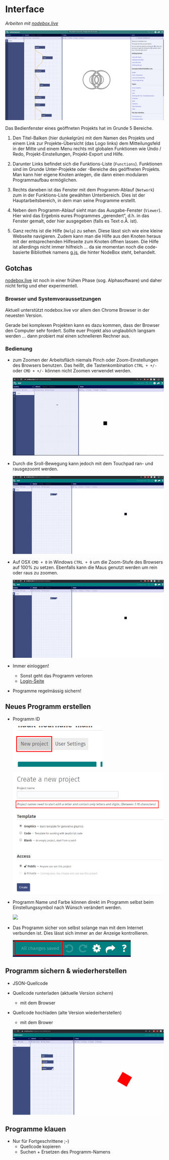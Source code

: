 # Interface

*Arbeiten mit [nodebox.live](http://nodebox.live)*

 ![](assets/screenshot-nodebox-live.png)
 
 Das Bedienfenster eines geöffneten Projekts hat im Grunde 5 Bereiche.
 
 1) Den Titel-Balken (hier dunkelgrün) mit dem Namen des Projekts und einem Link zur Projekte-Übersicht (das Logo links) dem Mitteilungsfeld in der Mitte und einem Menu rechts mit globalen Funktionen wie Undo / Redo, Projekt-Einstellungen, Projekt-Export und Hilfe.
 
 2) Darunter Links befindet sich die Funktions-Liste (`Functions`). Funktionen sind im Grunde Unter-Projekte oder -Bereiche des geöffneten Projekts. Man kann hier eigene Knoten anlegen, die dann einen modularen Programmaufbau ermöglichen.
 
 3) Rechts daneben ist das Fenster mit dem Programm-Ablauf (`Network`) zum in der Funktions-Liste gewählten Unterbereich. Dies ist der Hauptarbeitsbereich, in dem man seine Programme erstellt.
 
 4) Neben dem Programm-Ablauf sieht man das Ausgabe-Fenster (`Viewer`). Hier wird das Ergebnis eures Programmes „gerendert“, d.h. in das Fenster gemalt, oder hier ausgegeben (falls es Text o.Ä. ist).
 
 5) Ganz rechts ist die Hilfe (`Help`) zu sehen. Diese lässt sich wie eine kleine Webseite navigieren. Zudem kann man die Hilfe aus den Knoten heraus mit der entsprechenden Hilfeseite zum Knoten öffnen lassen. Die Hilfe ist allerdings nicht immer hilfreich … da sie momentan noch die code-basierte Bibliothek namens [g.js](http://g.js.org/), die hinter NodeBox steht, behandelt.

## Gotchas

[nodebox.live](http://nodebox.live) ist noch in einer frühen Phase (sog. Alphasoftware) und daher nicht fertig und eher experimentell.

### Browser und Systemvoraussetzungen

Aktuell unterstützt nodebox.live vor allem den Chrome Browser in der neuesten Version.

Gerade bei komplexen Projekten kann es dazu kommen, dass der Browser den Computer sehr fordert. Sollte euer Projekt also unglaublich langsam werden … dann probiert mal einen schnelleren Rechner aus.
  
### Bedienung

- zum Zoomen der Arbeitsfläch niemals Pinch oder Zoom-Einstellungen des Browsers benutzen. Das heißt, die Tastenkombination `CTRL + +/-` oder `CMD + +/-` können nicht Zoomen verwendet werden.
	
	![](assets/zoomen_1.gif)
	
- Durch die Sroll-Bewegung kann jedoch mit dem Touchpad ran- und rausgezoomt werden.
	
	![](assets/zoomen_2.gif)
	
- Auf OSX `CMD + 0` in Windows `CTRL + 0` um die Zoom-Stufe des Browsers auf 100% zu setzen. Ebenfalls kann die Maus genutzt werden um rein oder raus zu zoomen.
	
	![](assets/zoomen_3.gif)
	
- Immer einloggen!
	- Sonst geht das Programm verloren
	- [Login-Seite](https://nodebox.live/login)
- Programme regelmässig sichern!

## Neues Programm erstellen 

- Programm ID

	![](assets/newproject_1.png)
	
	![](assets/newproject_2.png)
	
- Programm Name und Farbe können direkt im Programm selbst beim Einstellungssymbol nach Wünsch verändert werden.

	![](assets/änderung.gif)

- Das Programm sicher von selbst solange man mit dem Internet verbunden ist. Dies lässt sich immer an der Anzeige kontrollieren.

	![](assets/project_saved.png)

## Programm sichern & wiederherstellen

- JSON-Quellcode
- Quellcode runterladen (aktuelle Version sichern)
	- mit dem Browser
- Quellcode hochladen (alte Version wiederherstellen)
	- mit dem Brower
	
	![](assets/raw.gif)

## Programme klauen

- Nur für Fortgeschrittene ;-)
	- Quellcode kopieren
	- Suchen + Ersetzen des Programm-Namens

